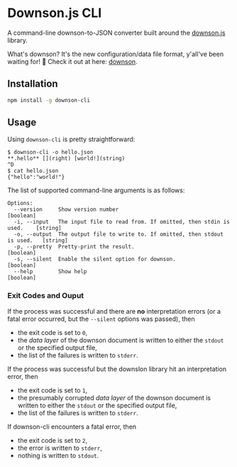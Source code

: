 # Downson.js CLI

A command-line downson-to-JSON converter built around the [downson.js](https://github.com/battila7/downson-js/) library.

What's downson? It's the new configuration/data file format, y'all've been waiting for! :rocket: Check it out at here: [downson](https://github.com/battila7/downson/).

## Installation

~~~~bash
npm install -g downson-cli
~~~~

## Usage 

Using `downson-cli` is pretty straightforward:

~~~~
$ downson-cli -o hello.json
**.hello** [](right) [world!](string)
^D
$ cat hello.json
{"hello":"world!"}
~~~~

The list of supported command-line arguments is as follows:

~~~~
Options:
  --version     Show version number                                             [boolean]
  -i, --input   The input file to read from. If omitted, then stdin is used.    [string]
  -o, --output  The output file to write to. If omitted, then stdout is used.   [string]
  -p, --pretty  Pretty-print the result.                                        [boolean]
  -s, --silent  Enable the silent option for downson.                           [boolean]
  --help        Show help                                                       [boolean]
~~~~

### Exit Codes and Ouput

If the process was successful and there are **no** interpretation errors (or a fatal error occurred, but the `--silent` options was passed), then 
  * the exit code is set to `0`,
  * the *data layer* of the downson document is written to either the `stdout` or the specified output file,
  * the list of the failures is written to `stderr`.

If the process was successful but the downslon library hit an interpretation error, then
  * the exit code is set to `1`,
  * the presumably corrupted *data layer* of the downson document is written to either the `stdout` or the specified output file,
  * the list of the failures is written to `stderr`.

If downson-cli encounters a fatal error, then
  * the exit code is set to `2`,
  * the error is written to `stderr`,
  * nothing is written to `stdout`.
